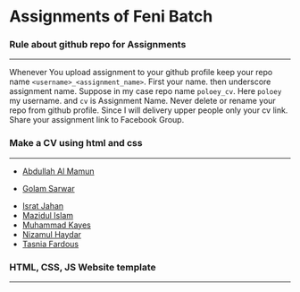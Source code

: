 # Assignments of Feni Batch

### Rule about github repo for Assignments

--------
Whenever You upload assignment to your github profile keep your repo name `<username>_<assignment_name>`. First your name. then underscore assignment name. Suppose in my case repo name `poloey_cv`. Here `poloey` my username. and `cv` is Assignment Name. Never delete or rename your repo from github profile. Since I will delivery upper people only your cv link.    
Share your assignment link to Facebook Group. 



### Make a CV using html and css

--------
* [Abdullah Al Mamun](https://github.com/Muhammadk28/CV-home-work)  
<!-- * [Amina Akter Farzana](http://github.com/amina6)   -->
* [Golam Sarwar](https://github.com/sarwar12/curriculumvitae/tree/master/Mycv)  
<!-- * [Imran Khan](http://github.com/imrankhan5)   -->
* [Israt Jahan](https://github.com/Muhammadk28/CV-home-work)  
* [Mazidul Islam](https://github.com/sumon56/CV_made-LICT)  
* [Muhammad Kayes](https://github.com/Muhammadk28/CV-home-work)  
* [Nizamul Haydar](http://github.com/haydarkhan/haydarkhan_cv)  
* [Tasnia Fardous](https://github.com/tasnia844/my-first-assesment-cv)  


### HTML, CSS, JS Website template

--------
